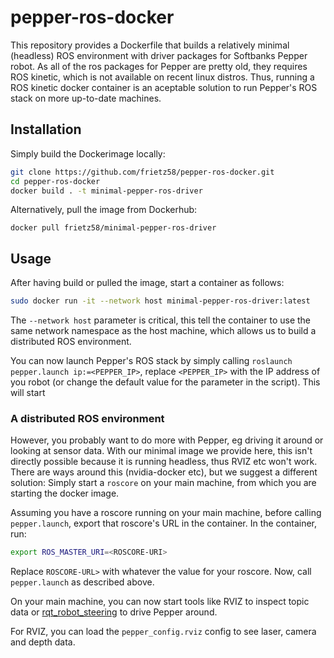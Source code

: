 # pepper-ros-docker
This repository provides a Dockerfile that builds a relatively minimal (headless) ROS environment with driver packages for Softbanks Pepper robot. As all of the ros packages for Pepper are pretty old, they requires ROS kinetic, which is not available on recent linux distros. Thus, running a ROS kinetic docker container is an aceptable solution to run Pepper's ROS stack on more up-to-date machines.

## Installation
Simply build the Dockerimage locally:
```bash
git clone https://github.com/frietz58/pepper-ros-docker.git
cd pepper-ros-docker
docker build . -t minimal-pepper-ros-driver
```

Alternatively, pull the image from Dockerhub:
```
docker pull frietz58/minimal-pepper-ros-driver
```

## Usage
After having build or pulled the image, start a container as follows:
```bash
sudo docker run -it --network host minimal-pepper-ros-driver:latest
```
The `--network host` parameter is critical, this tell the container to use the same network namespace as the host machine, which allows us to build a distributed ROS environment. 

You can now launch Pepper's ROS stack by simply calling `roslaunch pepper.launch ip:=<PEPPER_IP>`, replace `<PEPPER_IP>` with the IP address of you robot (or change the default value for the parameter in the script). This will start 

### A distributed ROS environment
However, you probably want to do more with Pepper, eg driving it around or looking at sensor data. With our minimal image we provide here, this isn't directly possible because it is running headless, thus RVIZ etc won't work. There are ways around this (nvidia-docker etc), but we suggest a different solution: Simply start a `roscore` on your main machine, from which you are starting the docker image. 

Assuming you have a roscore running on your main machine, before calling `pepper.launch`, export that roscore's URL in the container. In the container, run: 
```bash
export ROS_MASTER_URI=<ROSCORE-URI>
```
Replace `ROSCORE-URL>` with whatever the value for your roscore. Now, call `pepper.launch` as described above. 

On your main machine, you can now start tools like RVIZ to inspect topic data or [rqt_robot_steering](http://wiki.ros.org/rqt_robot_steering) to drive Pepper around.

For RVIZ, you can load the `pepper_config.rviz` config to see laser, camera and depth data.
